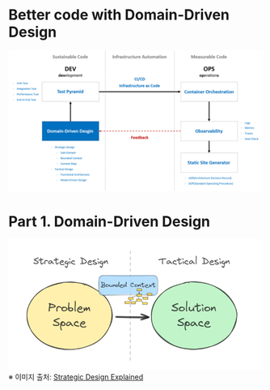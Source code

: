 # Better code with Domain-Driven Design

![](./.images/better-code-with-ddd..png)

# Part 1. Domain-Driven Design
![](./.images/problemspace-and-solutionspace.png)
※ 이미지 출처: [Strategic Design Explained](https://miro.medium.com/v2/resize:fit:1400/format:webp/1*vJzxC1yeMtIKxuk-8Fj8YA.png)